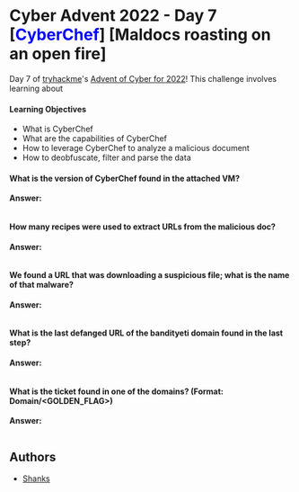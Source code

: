 # Cyber Advent 2022 - Day 7 [<span style="color:blue;">CyberChef</span>] [Maldocs roasting on an open fire]

Day 7 of [tryhackme](https://tryhackme.com)'s [Advent of Cyber for 2022](https://tryhackme.com/christmas)! This challenge involves learning about 


#### Learning Objectives
- What is CyberChef
- What are the capabilities of CyberChef
- How to leverage CyberChef to analyze a malicious document
- How to deobfuscate, filter and parse the data

#### What is the version of CyberChef found in the attached VM?


**Answer:**
```

```

#### How many recipes were used to extract URLs from the malicious doc?



**Answer:**
```

```

#### We found a URL that was downloading a suspicious file; what is the name of that malware?



**Answer:**
```

```

#### What is the last defanged URL of the **bandityeti** domain found in the last step?



**Answer:**
```

```

#### What is the ticket found in one of the domains? (Format: Domain/<GOLDEN_FLAG>)



**Answer:**
```

```

## Authors

- [Shanks](https://github.com/HunterShanks)